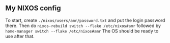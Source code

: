 ## My NIXOS config

To start, create `./nixos/users/amr/password.txt` and put the login password there.
Then do `nixos-rebuild switch --flake /etc/nixos#amr` followed by `home-manager switch --flake /etc/nixos#amr`
The OS should be ready to use after that.
